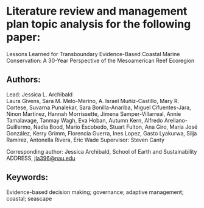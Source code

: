 # Literature review and management plan topic analysis for the following paper:   
Lessons Learned for Transboundary Evidence-Based Coastal Marine Conservation: A 30-Year Perspective of the Mesoamerican Reef Ecoregion   

## Authors:  
Lead: Jessica L. Archibald  
Laura Givens, Sara M. Melo-Merino, A. Israel Muñiz-Castillo, Mary R. Cortese, Suvarna Punalekar, Sara Bonilla-Anariba, Miguel Cifuentes-Jara, Ninon Martinez, Hannah Morrissette, Jimena Samper-Villarreal, Annie Tamalavage, Tanmay Wagh, Eva Hoban, Autumn Kern, Alfredo Arellano-Guillermo, Nadia Bood, Mario Escobedo, Stuart Fulton, Ana Giro, Maria José González, Kerry Grimm, Florencia Guerra, Ines Lopez, Gasto Lyakurwa, Silja Ramirez, Antonella Rivera, Eric Wade
Supervisor: Steven Canty   

Corresponding author: Jessica Archibald, School of Earth and Sustainability ADDRESS,  jla396@nau.edu  

## Keywords:  
Evidence-based decision making; governance; adaptive management; coastal; seascape   


